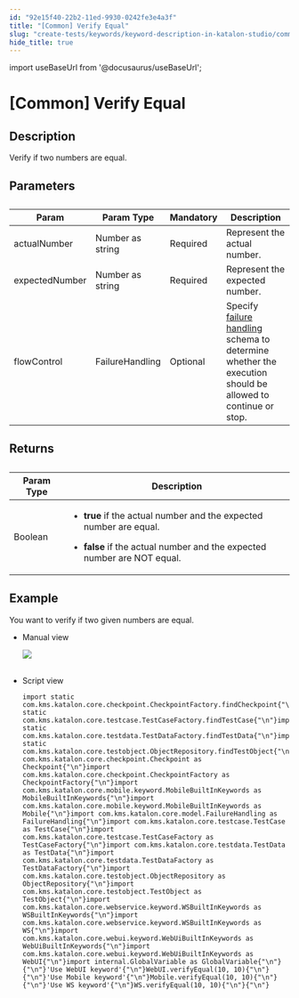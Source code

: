 ```yaml
---
id: "92e15f40-22b2-11ed-9930-0242fe3e4a3f"
title: "[Common] Verify Equal"
slug: "create-tests/keywords/keyword-description-in-katalon-studio/common-assertions/common-verify-equal"
hide_title: true
---
```

import useBaseUrl from '@docusaurus/useBaseUrl';


# <a id="id_0" class="anchor_top_offset"/><a id="ariaid-title1" class="anchor_top_offset"/>[Common] Verify Equal


## <a id="id_0__id_1" class="anchor_top_offset"/>Description 

              
<p xmlns="http://www.w3.org/1999/xhtml" className="p">Verify if two numbers are equal.</p> 
      

## <a id="id_0__id_2" class="anchor_top_offset"/>Parameters 

              
<table xmlns="http://www.w3.org/1999/xhtml" className="table anchor_top_offset" id="id_0__92bd4137-0ffe-43f7-954a-4bd4841547e6"><caption /><thead className="thead"><tr className><th className="entry anchor_top_offset" id="id_0__92bd4137-0ffe-43f7-954a-4bd4841547e6__entry__1">Param</th><th className="entry anchor_top_offset" id="id_0__92bd4137-0ffe-43f7-954a-4bd4841547e6__entry__2">Param Type</th><th className="entry anchor_top_offset" id="id_0__92bd4137-0ffe-43f7-954a-4bd4841547e6__entry__3">Mandatory</th><th className="entry anchor_top_offset" id="id_0__92bd4137-0ffe-43f7-954a-4bd4841547e6__entry__4">Description</th></tr></thead><tbody className="tbody"><tr className><td className="entry" headers="id_0__92bd4137-0ffe-43f7-954a-4bd4841547e6__entry__1 id_0__92bd4137-0ffe-43f7-954a-4bd4841547e6__entry__2 id_0__92bd4137-0ffe-43f7-954a-4bd4841547e6__entry__3 id_0__92bd4137-0ffe-43f7-954a-4bd4841547e6__entry__4 ">actualNumber</td><td className="entry" headers="id_0__92bd4137-0ffe-43f7-954a-4bd4841547e6__entry__1 id_0__92bd4137-0ffe-43f7-954a-4bd4841547e6__entry__2 id_0__92bd4137-0ffe-43f7-954a-4bd4841547e6__entry__3 id_0__92bd4137-0ffe-43f7-954a-4bd4841547e6__entry__4 ">Number as string</td><td className="entry" headers="id_0__92bd4137-0ffe-43f7-954a-4bd4841547e6__entry__1 id_0__92bd4137-0ffe-43f7-954a-4bd4841547e6__entry__2 id_0__92bd4137-0ffe-43f7-954a-4bd4841547e6__entry__3 id_0__92bd4137-0ffe-43f7-954a-4bd4841547e6__entry__4 ">Required</td><td className="entry" headers="id_0__92bd4137-0ffe-43f7-954a-4bd4841547e6__entry__1 id_0__92bd4137-0ffe-43f7-954a-4bd4841547e6__entry__2 id_0__92bd4137-0ffe-43f7-954a-4bd4841547e6__entry__3 id_0__92bd4137-0ffe-43f7-954a-4bd4841547e6__entry__4 ">Represent the actual number.</td></tr><tr className><td className="entry" headers="id_0__92bd4137-0ffe-43f7-954a-4bd4841547e6__entry__1 id_0__92bd4137-0ffe-43f7-954a-4bd4841547e6__entry__2 id_0__92bd4137-0ffe-43f7-954a-4bd4841547e6__entry__3 id_0__92bd4137-0ffe-43f7-954a-4bd4841547e6__entry__4 ">expectedNumber</td><td className="entry" headers="id_0__92bd4137-0ffe-43f7-954a-4bd4841547e6__entry__1 id_0__92bd4137-0ffe-43f7-954a-4bd4841547e6__entry__2 id_0__92bd4137-0ffe-43f7-954a-4bd4841547e6__entry__3 id_0__92bd4137-0ffe-43f7-954a-4bd4841547e6__entry__4 ">Number as string</td><td className="entry" headers="id_0__92bd4137-0ffe-43f7-954a-4bd4841547e6__entry__1 id_0__92bd4137-0ffe-43f7-954a-4bd4841547e6__entry__2 id_0__92bd4137-0ffe-43f7-954a-4bd4841547e6__entry__3 id_0__92bd4137-0ffe-43f7-954a-4bd4841547e6__entry__4 ">Required</td><td className="entry" headers="id_0__92bd4137-0ffe-43f7-954a-4bd4841547e6__entry__1 id_0__92bd4137-0ffe-43f7-954a-4bd4841547e6__entry__2 id_0__92bd4137-0ffe-43f7-954a-4bd4841547e6__entry__3 id_0__92bd4137-0ffe-43f7-954a-4bd4841547e6__entry__4 ">Represent the expected number.</td></tr><tr className><td className="entry" headers="id_0__92bd4137-0ffe-43f7-954a-4bd4841547e6__entry__1 id_0__92bd4137-0ffe-43f7-954a-4bd4841547e6__entry__2 id_0__92bd4137-0ffe-43f7-954a-4bd4841547e6__entry__3 id_0__92bd4137-0ffe-43f7-954a-4bd4841547e6__entry__4 ">flowControl</td><td className="entry" headers="id_0__92bd4137-0ffe-43f7-954a-4bd4841547e6__entry__1 id_0__92bd4137-0ffe-43f7-954a-4bd4841547e6__entry__2 id_0__92bd4137-0ffe-43f7-954a-4bd4841547e6__entry__3 id_0__92bd4137-0ffe-43f7-954a-4bd4841547e6__entry__4 ">FailureHandling</td><td className="entry" headers="id_0__92bd4137-0ffe-43f7-954a-4bd4841547e6__entry__1 id_0__92bd4137-0ffe-43f7-954a-4bd4841547e6__entry__2 id_0__92bd4137-0ffe-43f7-954a-4bd4841547e6__entry__3 id_0__92bd4137-0ffe-43f7-954a-4bd4841547e6__entry__4 ">Optional</td><td className="entry" headers="id_0__92bd4137-0ffe-43f7-954a-4bd4841547e6__entry__1 id_0__92bd4137-0ffe-43f7-954a-4bd4841547e6__entry__2 id_0__92bd4137-0ffe-43f7-954a-4bd4841547e6__entry__3 id_0__92bd4137-0ffe-43f7-954a-4bd4841547e6__entry__4 ">Specify <a className="xref" href="/docs/maintain/configure-failure-handling-settings-in-katalon-studio">failure handling</a> schema to         determine whether the execution should be allowed to continue or         stop.</td></tr></tbody></table> 
      

## <a id="id_0__id_3" class="anchor_top_offset"/>Returns

              
<table xmlns="http://www.w3.org/1999/xhtml" className="table anchor_top_offset" id="id_0__d26da9ab-b61c-43a5-a185-ad5333e5bc1d"><caption /><thead className="thead"><tr className><th className="entry anchor_top_offset" id="id_0__d26da9ab-b61c-43a5-a185-ad5333e5bc1d__entry__1">Param Type</th><th className="entry anchor_top_offset" id="id_0__d26da9ab-b61c-43a5-a185-ad5333e5bc1d__entry__2">Description</th></tr></thead><tbody className="tbody"><tr className><td className="entry" headers="id_0__d26da9ab-b61c-43a5-a185-ad5333e5bc1d__entry__1 id_0__d26da9ab-b61c-43a5-a185-ad5333e5bc1d__entry__2 ">Boolean</td><td className="entry" headers="id_0__d26da9ab-b61c-43a5-a185-ad5333e5bc1d__entry__1 id_0__d26da9ab-b61c-43a5-a185-ad5333e5bc1d__entry__2 ">         <ul className="ul"><li className="li">             <p className="p">               <strong className="ph b">true</strong> if the actual number and the expected               number are equal.</p>           </li><li className="li">             <p className="p">               <strong className="ph b">false</strong> if the actual number and the               expected number are NOT equal.</p>           </li></ul>       </td></tr></tbody></table> 
      

## <a id="id_0__id_4" class="anchor_top_offset"/>Example 

              
<p xmlns="http://www.w3.org/1999/xhtml" className="p">You want to verify if two given numbers are equal.</p> 
      
<ul xmlns="http://www.w3.org/1999/xhtml" className="ul"><li className="li">Manual view   <p className="p"><img className="image" src={useBaseUrl("https://github.com/katalon-studio/docs-images/raw/master/katalon-studio/docs/common-verify-equal/image2017-3-3-173A103A11.png")} /><br /><br /></p>   </li><li className="li">     <p className="p">Script view </p>     <pre className="pre codeblock"><code>import static com.kms.katalon.core.checkpoint.CheckpointFactory.findCheckpoint{"\n"}import static com.kms.katalon.core.testcase.TestCaseFactory.findTestCase{"\n"}import static com.kms.katalon.core.testdata.TestDataFactory.findTestData{"\n"}import static com.kms.katalon.core.testobject.ObjectRepository.findTestObject{"\n"}import com.kms.katalon.core.checkpoint.Checkpoint as Checkpoint{"\n"}import com.kms.katalon.core.checkpoint.CheckpointFactory as CheckpointFactory{"\n"}import com.kms.katalon.core.mobile.keyword.MobileBuiltInKeywords as MobileBuiltInKeywords{"\n"}import com.kms.katalon.core.mobile.keyword.MobileBuiltInKeywords as Mobile{"\n"}import com.kms.katalon.core.model.FailureHandling as FailureHandling{"\n"}import com.kms.katalon.core.testcase.TestCase as TestCase{"\n"}import com.kms.katalon.core.testcase.TestCaseFactory as TestCaseFactory{"\n"}import com.kms.katalon.core.testdata.TestData as TestData{"\n"}import com.kms.katalon.core.testdata.TestDataFactory as TestDataFactory{"\n"}import com.kms.katalon.core.testobject.ObjectRepository as ObjectRepository{"\n"}import com.kms.katalon.core.testobject.TestObject as TestObject{"\n"}import com.kms.katalon.core.webservice.keyword.WSBuiltInKeywords as WSBuiltInKeywords{"\n"}import com.kms.katalon.core.webservice.keyword.WSBuiltInKeywords as WS{"\n"}import com.kms.katalon.core.webui.keyword.WebUiBuiltInKeywords as WebUiBuiltInKeywords{"\n"}import com.kms.katalon.core.webui.keyword.WebUiBuiltInKeywords as WebUI{"\n"}import internal.GlobalVariable as GlobalVariable{"\n"}{"\n"}'Use WebUI keyword'{"\n"}WebUI.verifyEqual(10, 10){"\n"}{"\n"}'Use Mobile keyword'{"\n"}Mobile.verifyEqual(10, 10){"\n"}{"\n"}'Use WS keyword'{"\n"}WS.verifyEqual(10, 10){"\n"}{"\n"}</code></pre>   </li></ul> 
      
